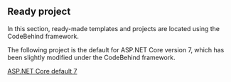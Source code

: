 ## Ready project

In this section, ready-made templates and projects are located using the CodeBehind framework.

The following project is the default for ASP.NET Core version 7, which has been slightly modified under the CodeBehind framework.

[ASP.NET Core default 7](https://github.com/elanatframework/Code_behind/raw/elanat_framework/ready_project/asp_dot_net_core_default_7/asp_dot_net_core_default_7.zip)
